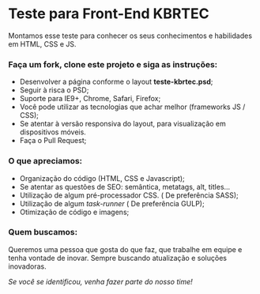 # Teste para Front-End KBRTEC

Montamos esse teste para conhecer os seus conhecimentos e habilidades em HTML, CSS e JS.

### Faça um fork, clone este projeto e siga as instruções:

- Desenvolver a página conforme o layout **teste-kbrtec.psd**;
- Seguir à risca o PSD;
- Suporte para IE9+, Chrome, Safari, Firefox;
- Você pode utilizar as tecnologias que achar melhor (frameworks JS / CSS);
- Se atentar à versão responsiva do layout, para visualização em dispositivos móveis.
- Faça o Pull Request;

 ### O que apreciamos:

- Organização do código (HTML, CSS e Javascript);
- Se atentar as questões de SEO: semântica, metatags, alt, titles...
- Utilização de algum pré-processador CSS. ( De preferência SASS);
- Utilização de algum *task-runner* ( De preferência GULP);
- Otimização de código e imagens;

### Quem buscamos:

Queremos uma pessoa que gosta do que faz, que trabalhe em equipe e tenha vontade de inovar. Sempre buscando atualização e soluções inovadoras.

*Se você se identificou, venha fazer parte do nosso time!*
